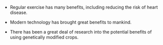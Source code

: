 - Regular exercise has many benefits, including reducing the risk of heart disease.

- Modern technology has brought great benefits to mankind.

- There has been a great deal of research into the potential benefits of using genetically modified crops.
